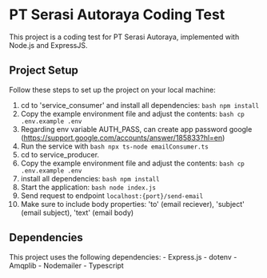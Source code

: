 # PT Serasi Autoraya Coding Test
This project is a coding test for PT Serasi Autoraya, implemented with Node.js and ExpressJS.

## Project Setup
Follow these steps to set up the project on your local machine: 
1. cd to 'service_consumer' and install all dependencies: ```bash npm install ``` 
2. Copy the example environment file and adjust the contents: ```bash cp .env.example .env ``` 
3. Regarding env variable AUTH_PASS, can create app password google (https://support.google.com/accounts/answer/185833?hl=en)
4. Run the service with ```bash npx ts-node emailConsumer.ts``` 
5. cd to service_producer.
6. Copy the example environment file and adjust the contents: ```bash cp .env.example .env ``` 
7. install all dependencies: ```bash npm install ```
8. Start the application: ```bash node index.js ```
9. Send request to endpoint ```localhost:{port}/send-email```
10. Make sure to include body properties: 'to' (email reciever), 'subject' (email subject), 'text' (email body)

## Dependencies
This project uses the following dependencies: - Express.js - dotenv - Amqplib  - Nodemailer - Typescript